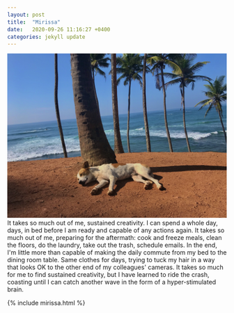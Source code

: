 ```yaml
---
layout: post
title:  "Mirissa"
date:   2020-09-26 11:16:27 +0400
categories: jekyll update
---
```

![Dog sleeping on the ground under a coconut tree. Background shows more coconut trees descending on a hill falling into blue ocean with crashing waves](https://github.com/havemaps/havemaps.github.io/blob/master/_site/assets/img/2020-09-26-mirissa.JPG?raw=true "Sleeping dog at Coconut Hill, Mirissa, Sri Lanka")
It takes so much out of me, sustained creativity. I can spend a whole day, days, in bed before I am ready and capable of any actions again. It takes so much out of me, preparing for the aftermath: cook and freeze meals, clean the floors, do the laundry, take out the trash, schedule emails. In the end, I'm little more than capable of making the daily commute from my bed to the dining room table. Same clothes for days, trying to tuck my hair in a way that looks OK to the other end of my colleagues' cameras. It takes so much for me to find sustained creativity, but I have learned to ride the crash, coasting until I can catch another wave in the form of a hyper-stimulated brain.

{% include mirissa.html %}
